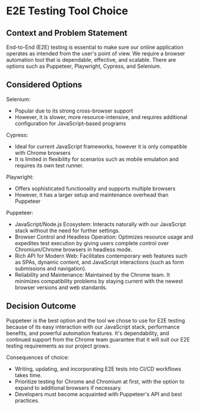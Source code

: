 # E2E Testing Tool Choice

## Context and Problem Statement

End-to-End (E2E) testing is essential to make sure our online application operates as intended from the user's point of view. We require a browser automation tool that is dependable, effective, and scalable. There are options such as Puppeteer, Playwright, Cypress, and Selenium.

## Considered Options

Selenium:
- Popular due to its strong cross-browser support
- However, it is slower, more resource-intensive, and requires additional configuration for JavaScript-based programs

Cypress:
- Ideal for current JavaScript frameworks, however it is only compatible with Chrome browsers
- It is limited in flexibility for scenarios such as mobile emulation and requires its own test runner.

Playwright:
- Offers sophisticated functionality and supports multiple browsers
- However, it has a larger setup and maintenance overhead than Puppeteer

Puppeteer:
- JavaScript/Node.js Ecosystem: Interacts naturally with our JavaScript stack without the need for further settings.
- Browser Control and Headless Operation: Optimizes resource usage and expedites test execution by giving users complete control over Chromium/Chrome browsers in headless mode.
- Rich API for Modern Web:  Facilitates contemporary web features such as SPAs, dynamic content, and JavaScript interactions (such as form submissions and navigation).
- Reliability and Maintenance: Maintained by the Chrome team. It minimizes compatibility problems by staying current with the newest browser versions and web standards.

## Decision Outcome

Puppeteer is the best option and the tool we chose to use for E2E testing because of its easy interaction with our JavaScript stack, performance benefits, and powerful automation features. It's dependability, and continued support from the Chrome team guarantee that it will suit our E2E testing requirements as our project grows.

Consequences of choice:
- Writing, updating, and incorporating E2E tests into CI/CD workflows takes time.
- Prioritize testing for Chrome and Chromium at first, with the option to expand to additional browsers if necessary.
- Developers must become acquainted with Puppeteer's API and best practices.
